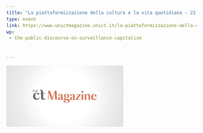 ```yaml
---
title: "La piattaformizzazione della cultura e la vita quotidiana - 23 September 2024"
type: event
link: https://www.unictmagazine.unict.it/la-piattaformizzazione-della-cultura-e-la-vita-quotidiana
wp:
 - the-public-discourse-on-surveillance-capitalism


---
```


![{title}](./image.jpg)
